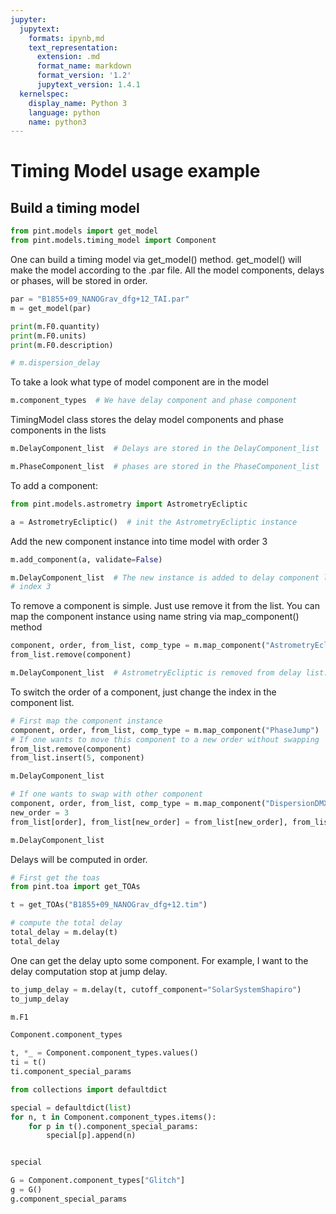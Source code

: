 ```yaml
---
jupyter:
  jupytext:
    formats: ipynb,md
    text_representation:
      extension: .md
      format_name: markdown
      format_version: '1.2'
      jupytext_version: 1.4.1
  kernelspec:
    display_name: Python 3
    language: python
    name: python3
---
```


# Timing Model usage example


## Build a timing model

```python
from pint.models import get_model
from pint.models.timing_model import Component
```

One can build a timing model via get_model() method. get_model() will make the model according to the .par file. All the model components, delays or phases, will be stored in order.

```python
par = "B1855+09_NANOGrav_dfg+12_TAI.par"
m = get_model(par)
```


```python
print(m.F0.quantity)
print(m.F0.units)
print(m.F0.description)
```

```python
# m.dispersion_delay
```

To take a look what type of model component are in the model

```python
m.component_types  # We have delay component and phase component
```

TimingModel class stores the delay model components and phase components in the lists

```python
m.DelayComponent_list  # Delays are stored in the DelayComponent_list
```

```python
m.PhaseComponent_list  # phases are stored in the PhaseComponent_list
```

To add a component:

```python
from pint.models.astrometry import AstrometryEcliptic
```

```python
a = AstrometryEcliptic()  # init the AstrometryEcliptic instance
```

Add the new component instance into time model with order 3

```python
m.add_component(a, validate=False)
```

```python
m.DelayComponent_list  # The new instance is added to delay component list
# index 3
```

To remove a component is simple. Just use remove it from the list. You can map the component instance using name string via map_component() method

```python
component, order, from_list, comp_type = m.map_component("AstrometryEcliptic")
from_list.remove(component)
```

```python
m.DelayComponent_list  # AstrometryEcliptic is removed from delay list.
```

To switch the order of a component, just change the index in the component list.

```python
# First map the component instance
component, order, from_list, comp_type = m.map_component("PhaseJump")
# If one wants to move this component to a new order without swapping
from_list.remove(component)
from_list.insert(5, component)
```

```python
m.DelayComponent_list
```

```python
# If one wants to swap with other component
component, order, from_list, comp_type = m.map_component("DispersionDMX")
new_order = 3
from_list[order], from_list[new_order] = from_list[new_order], from_list[order]
```

```python
m.DelayComponent_list
```

Delays will be computed in order.

```python
# First get the toas
from pint.toa import get_TOAs

t = get_TOAs("B1855+09_NANOGrav_dfg+12.tim")
```

```python
# compute the total delay
total_delay = m.delay(t)
total_delay
```

One can get the delay upto some component. For example, I want to the delay computation stop at jump delay.

```python
to_jump_delay = m.delay(t, cutoff_component="SolarSystemShapiro")
to_jump_delay
```

```python
m.F1
```

```python
Component.component_types
```

```python
t, *_ = Component.component_types.values()
ti = t()
ti.component_special_params
```

```python
from collections import defaultdict

special = defaultdict(list)
for n, t in Component.component_types.items():
    for p in t().component_special_params:
        special[p].append(n)


special
```

```python
G = Component.component_types["Glitch"]
g = G()
g.component_special_params
```
